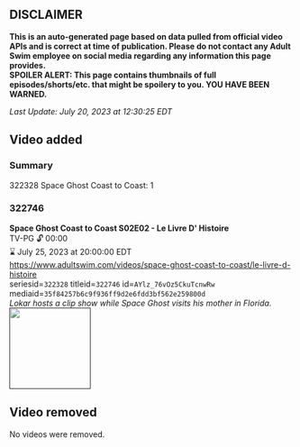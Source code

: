 ## DISCLAIMER
**This is an auto-generated page based on data pulled from official video APIs and is correct at time of publication. Please do not contact any Adult Swim employee on social media regarding any information this page provides.**  
**SPOILER ALERT: This page contains thumbnails of full episodes/shorts/etc. that might be spoilery to you. YOU HAVE BEEN WARNED.**  

_Last Update: July 20, 2023 at 12:30:25 EDT_
## Video added
### Summary
322328 Space Ghost Coast to Coast: 1  
### 322746
**Space Ghost Coast to Coast S02E02 - Le Livre D' Histoire**  
TV-PG 🔓 00:00  
⌛ July 25, 2023 at 20:00:00 EDT  
https://www.adultswim.com/videos/space-ghost-coast-to-coast/le-livre-d-histoire  
seriesid=`322328` titleid=`322746` id=`AYlz_76vOz5CkuTcnwRw` mediaid=`35f84257b6c9f936ff9d2e6fdd3bf562e259800d`  
_Lokar hosts a clip show while Space Ghost visits his mother in Florida._  
<a href=""><img src="" height="144px" /></a>
## Video removed
No videos were removed.  

